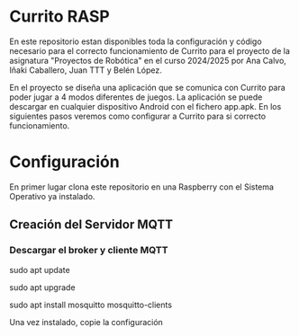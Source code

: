 # Currito RASP

En este repositorio estan disponibles toda la configuración y código necesario para el correcto funcionamiento de Currito para el proyecto de la asignatura "Proyectos de Robótica" en el curso 2024/2025 por Ana Calvo, Iñaki Caballero, Juan TTT y Belén López.

En el proyecto se diseña una aplicación que se comunica con Currito para poder jugar a 4 modos diferentes de juegos. La aplicación se puede descargar en cualquier dispositivo Android con el fichero app.apk. En los siguientes pasos veremos como configurar a Currito para si correcto funcionamiento.

# Configuración 
En primer lugar clona este repositorio en una Raspberry con el Sistema Operativo ya instalado.

## Creación del Servidor MQTT

### Descargar el broker y cliente MQTT
sudo apt update

sudo apt upgrade

sudo apt install mosquitto mosquitto-clients

Una vez instalado, copie la configuración 

